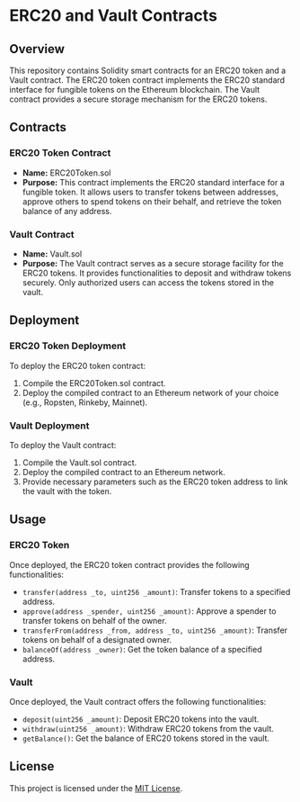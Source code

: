 # ERC20 and Vault Contracts

## Overview
This repository contains Solidity smart contracts for an ERC20 token and a Vault contract. The ERC20 token contract implements the ERC20 standard interface for fungible tokens on the Ethereum blockchain. The Vault contract provides a secure storage mechanism for the ERC20 tokens.

## Contracts

### ERC20 Token Contract
- **Name:** ERC20Token.sol
- **Purpose:** This contract implements the ERC20 standard interface for a fungible token. It allows users to transfer tokens between addresses, approve others to spend tokens on their behalf, and retrieve the token balance of any address.

### Vault Contract
- **Name:** Vault.sol
- **Purpose:** The Vault contract serves as a secure storage facility for the ERC20 tokens. It provides functionalities to deposit and withdraw tokens securely. Only authorized users can access the tokens stored in the vault.

## Deployment

### ERC20 Token Deployment
To deploy the ERC20 token contract:
1. Compile the ERC20Token.sol contract.
2. Deploy the compiled contract to an Ethereum network of your choice (e.g., Ropsten, Rinkeby, Mainnet).

### Vault Deployment
To deploy the Vault contract:
1. Compile the Vault.sol contract.
2. Deploy the compiled contract to an Ethereum network.
3. Provide necessary parameters such as the ERC20 token address to link the vault with the token.

## Usage

### ERC20 Token
Once deployed, the ERC20 token contract provides the following functionalities:
- `transfer(address _to, uint256 _amount)`: Transfer tokens to a specified address.
- `approve(address _spender, uint256 _amount)`: Approve a spender to transfer tokens on behalf of the owner.
- `transferFrom(address _from, address _to, uint256 _amount)`: Transfer tokens on behalf of a designated owner.
- `balanceOf(address _owner)`: Get the token balance of a specified address.

### Vault
Once deployed, the Vault contract offers the following functionalities:
- `deposit(uint256 _amount)`: Deposit ERC20 tokens into the vault.
- `withdraw(uint256 _amount)`: Withdraw ERC20 tokens from the vault.
- `getBalance()`: Get the balance of ERC20 tokens stored in the vault.

## License
This project is licensed under the [MIT License](LICENSE).

